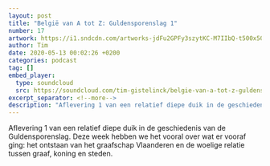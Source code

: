 ```yaml
---
layout: post
title: "België van A tot Z: Guldensporenslag 1"
number: 17
artwork: https://i1.sndcdn.com/artworks-jdFu2GPFy3szytKC-M7IIbQ-t500x500.jpg
author: Tim
date: 2020-05-13 00:02:26 +0200
categories: podcast
tag: []
embed_player:
  type: soundcloud
  src: https://soundcloud.com/tim-gistelinck/belgie-van-a-tot-z-guldensporenslag-1
excerpt_separator: <!--more-->
description: "Aflevering 1 van een relatief diepe duik in de geschiedenis van de Guldensporenslag."
---
```

Aflevering 1 van een relatief diepe duik in de geschiedenis van de Guldensporenslag. Deze week hebben we het vooral over wat er vooraf ging: het ontstaan van het graafschap Vlaanderen en de woelige relatie tussen graaf, koning en steden.